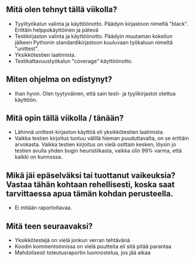 ## Mitä olen tehnyt tällä viikolla?
* Tyylityökalun valinta ja käyttöönotto. Päädyin kirjastoon nimeltä "black". Erittäin helppokäyttöinen ja pätevä
* Testikirjaston valinta ja käyttöönotto. Päädyin muutaman kokeilun jälkeen Pythonin standardikirjastoon kuuluvaan työkaluun nimeltä "unittest".
* Yksikkötestien laatimista.
* Testikattavuustyökalun "coverage" käyttöönotto.

## Miten ohjelma on edistynyt?
* Ihan hyvin. Olen tyytyväinen, että sain testi- ja tyylikirjastot otettua käyttöön.

## Mitä opin tällä viikolla / tänään?
* Lähinnä unittest-kirjaston käyttöä eli yksikkötestien laatimista.
* Vaikka testien kirjoitus tuntuu välillä hieman puuduttavalta, on se erittäin arvokasta. Vaikka testien kirjoitus on vielä osittain kesken, löysin jo testien avulla yhden bugin heuristiikasta, vaikka olin 99% varma, että kaikki on kunnossa.

## Mikä jäi epäselväksi tai tuottanut vaikeuksia? Vastaa tähän kohtaan rehellisesti, koska saat tarvittaessa apua tämän kohdan perusteella.
* Ei mitään raportoitavaa.

## Mitä teen seuraavaksi?
* Yksikkötestejä on vielä jonkun verran tehtävänä
* Koodin kommentoinnissa on vielä puutteita eli sitä pitää parantaa
* Mahdolisesti toteutusraportin luonnostelua, jos jää aikaa
